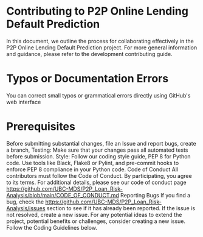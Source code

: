 # Contributing to P2P Online Lending Default Prediction
In this document, we outline the process for collaborating effectively in the P2P Online Lending Default Prediction project. For more general information and guidance, please refer to the development contributing guide.

# Typos or Documentation Errors
You can correct small typos or grammatical errors directly using GitHub's web interface

# Prerequisites
Before submitting substantial changes, file an Issue and report bugs, create a branch,
Testing: Make sure that your changes pass all automated tests before submission.
Style: Follow our coding style guide, PEP 8 for Python code. Use tools like Black, Flake8 or Pylint, and pre-commit hooks to enforce PEP 8 compliance in your Python code.
Code of Conduct
All contributors must follow the Code of Conduct. By participating, you agree to its terms.
For additional details, please see our code of conduct page https://github.com/UBC-MDS/P2P_Loan_Risk-Analysis/blob/main/CODE_OF_CONDUCT.md
Reporting Bugs
If you find a bug, check the https://github.com/UBC-MDS/P2P_Loan_Risk-Analysis/issues section to see if it has already been reported. If the issue is  not resolved, create a new issue. 
For any potential ideas to extend the project, potential benefits or challenges, consider creating a new issue. Follow the Coding Guidelines below.






